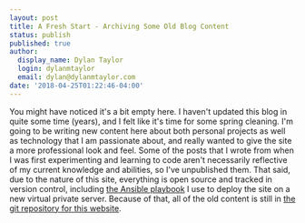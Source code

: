 ```yaml
---
layout: post
title: A Fresh Start - Archiving Some Old Blog Content
status: publish
published: true
author:
  display_name: Dylan Taylor
  login: dylanmtaylor
  email: dylan@dylanmtaylor.com
date: '2018-04-25T01:22:46-04:00'
---
```


You might have noticed it's a bit empty here.  I haven't updated this blog in quite some time (years), and I felt like it's time for some spring cleaning. I'm going to be writing new content here about both personal projects as well as technology that I am passionate about, and really wanted to give the site a more professional look and feel. Some of the posts that I wrote from when I was first experimenting and learning to code aren't necessarily reflective of my current knowledge and abilities, so I've unpublished them. That said, due to the nature of this site, everything is open source and tracked in version control, including [the Ansible playbook](https://github.com/dylanmtaylor/dylanmtaylor-ansible) I use to deploy the site on a new virtual private server. Because of that, all of the old content is still in [the git repository for this website](https://github.com/dylanmtaylor/dylanmtaylor.github.io).
